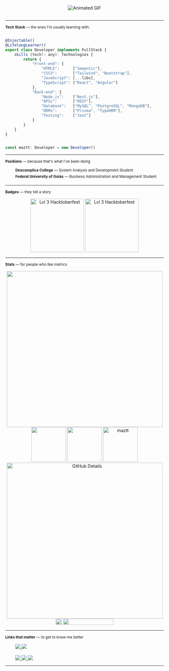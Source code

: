 <div align="center">
<img align="center" src="https://user-images.githubusercontent.com/92126792/223819264-dbab411b-9711-49de-966d-688356788104.gif" alt="Animated GIF" />
</div>

<br>

<hr>

<sub><b>Tech Stack</b> — the ones I'm usually learning with:</sub>

```javascript

@Injectable()
@LifelongLearner()
export class Developer implements FullStack {
    skills (tech?: any): Technologies {
        return {
            "Front-end": {
                "HTML5":      ["Semantic"],
                "CSS3":       ["Tailwind", "Bootstrap"],
                "JavaScript": [...libs],
                "TypeScript": ["React", "Angular"]
            },
            "Back-end": {
                "Node.js":    ["Nest.js"],
                "APIs":       ["REST"],
                "Database":   ["MySQL", "PostgreSQL", "MongoDB"],
                "ORMs":       ["Prisma", "TypeORM"],
                "Testing":    ["Jest"]
            }
        }
    }
}


const maztt: Developer = new Developer()
```

<hr>
    
<sub><b>Positions</b> — because that's what I've been doing</sub>

<div>
    &emsp;&emsp;    <sup><b>Descomplica College</b> — System Analysis and Development Student</sup>
</div>

<div>
    &emsp;&emsp;    <sup><b>Federal University of Goiás</b> — Business Administration and Management Student</sup>
</div>

<hr>

<sub><b>Badges</b> — they tell a story</sub>


<div align="center">
  <img src="https://www.holopin.io/_next/image?url=https%3A%2F%2Fassets.holopin.io%2FeyJidWNrZXQiOiJob2xvcGluLWFzc2V0cyIsImtleSI6ImFzc2V0cy9jbDhkOHRrZnAwMDMyMDlqbmtxZTF3dzVhIiwiZWRpdHMiOnsicm90YXRlIjpudWxsfX0%3D&w=1920&q=75" alt="Lvl 3 Hacktoberfest" width="170px"/>
 <img src="https://image-proxy-cdn.teamtreehouse.com/21c3880313cbaa54b9eea93b1a131208aefe2778/68747470733a2f2f643968687267346d6e767a6f772e636c6f756466726f6e742e6e65742f6a6f696e2e7465616d74726565686f7573652e636f6d2f3130302d646179732d6f662d636f64652f38633631643566642d313030646179736f66636f64652d626164676566696e616c732d30355f30376d30376d3030303030303030303030303030312e706e67" alt="Lvl 3 Hacktoberfest" width="170px"/>
</div>

<hr>

<sub><b>Stats</b> — for people who like metrics</sub>

 <div align="center">
    <div>
        <img width="495rem" src="https://wakatime.com/share/@maztt/7709c496-f191-4362-9d8e-9fca8e34205e.svg" />
    </div>
 <div>
      <img height="110em" src="https://github-readme-stats.vercel.app/api?username=maztt&show_icons=true&theme=dark&include_all_commits=true&count_private=true" />
      <img height="110em" src="https://github-readme-stats.vercel.app/api/top-langs/?username=maztt&theme=dark&layout=compact&langs_count=6" />  
      <img height="110em" src="https://github-readme-streak-stats.herokuapp.com/?user=maztt&theme=dark" alt="maztt" />
      <img alt="GitHub Details" heigth="430px" width="495rem" src="http://github-profile-summary-cards.vercel.app/api/cards/profile-details?username=maztt&theme=dark" />
  </div>
  <div style="display: flex, font-size: 5px;">
     <img height="20px" src="https://komarev.com/ghpvc/?username=maztt&color=912A1F&style=for-the-badge" alt="maztt-profile-views">
     <img height="20px" src="https://www.codewars.com/users/maztt/badges/micro" width="160">
  </div> 
</div>

<hr>

<sub><b>Links that matter</b> — to get to know me better</sub>

<div>
   &emsp;&emsp;
  <a href="https://maztt.github.io/personal-page/" target="_blank">
   <img src="https://img.shields.io/badge/-Portfolio-%23323330?style=for-the-badge&logo=aboutdotme&logoColor=white">
  </a>
  <a href="https://dev.to/asgard_dev" title="Writing about my experiences, thoughts and insights" target="_blank">
   <img src="https://img.shields.io/badge/-Blog-%23323330?style=for-the-badge&logo=storyblok&logoColor=white">
  </a>
</div>
<br>
<div>
   &emsp;&emsp; 
  <a href="https://www.linkedin.com/in/juliomasson" target="_blank">
    <img src="https://img.shields.io/badge/-LinkedIn-%230077B5?style=for-the-badge&logo=linkedin&logoColor=white">
  </a> 
  <a href = "mailto:juliomazotti@gmail.com">
    <img src="https://img.shields.io/badge/-Gmail-%23333?style=for-the-badge&logo=gmail&logoColor=white">
  </a>
 <a href="https://twitter.com/_maztt" target="_blank">
   <img src="https://img.shields.io/badge/-Twitter-%230077B5?style=for-the-badge&logo=twitter&logoColor=white">
 </a>
</div>

<hr>
